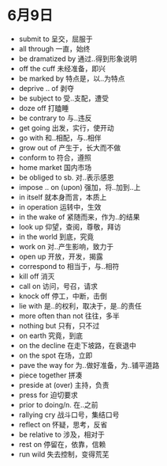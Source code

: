 # 6月9日

- submit to 呈交，屈服于
- all through 一直，始终
- be dramatized by 通过..得到形象说明
- off the cuff 未经准备，即兴
- be marked by 特点是，以..为特点
- deprive .. of 剥夺
- be subject to 受..支配，遭受
- doze off 打瞌睡
- be contrary to 与..违反
- get going 出发，实行，使开动
- go with 和..相配，与..相伴
- grow out of 产生于，长大而不做
- conform to 符合，遵照
- home market 国内市场
- be obliged to sb. 对..表示感恩
- impose .. on (upon) 强加，将..加到..上
- in itself 就本身而言，本质上
- in operation 运转中，生效
- in the wake of 紧随而来，作为..的结果
- look up 仰望，查阅，尊敬，拜访
- in the world 到底，究竟
- work on 对..产生影响，致力于
- open up 开放，开发，揭露
- correspond to 相当于，与..相符
- kill off 消灭
- call on 访问，号召，请求
- knock off 停工，中断，击倒
- lie with 是..的权利，取决于，是..的责任
- more often than not 往往，多半
- nothing but 只有，只不过
- on earth 究竟，到底
- on the decline 在走下坡路，在衰退中
- on the spot 在场，立即
- pave the way for 为..做好准备，为..铺平道路
- piece together 拼凑
- preside at (over) 主持，负责
- press for 迫切要求
- prior to doing/n. 在..之前
- rallying cry 战斗口号，集结口号
- reflect on 怀疑，思考，反省
- be relative to 涉及，相对于
- rest on 停留在，依靠，信赖
- run wild 失去控制，变得荒芜
